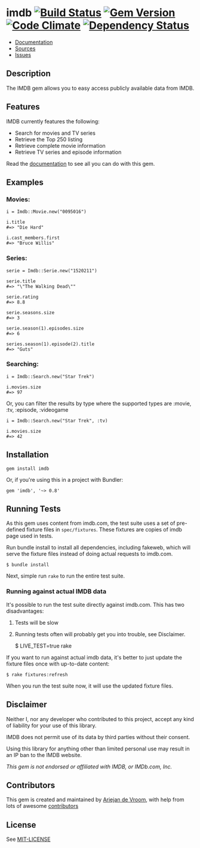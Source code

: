 # imdb [![Build Status](https://travis-ci.org/ariejan/imdb.png?branch=master)](https://travis-ci.org/ariejan/imdb) [![Gem Version](https://badge.fury.io/rb/imdb.png)](http://badge.fury.io/rb/imdb) [![Code Climate](https://codeclimate.com/github/ariejan/imdb.png)](https://codeclimate.com/github/ariejan/imdb) [![Dependency Status](https://gemnasium.com/ariejan/imdb.svg)](https://gemnasium.com/ariejan/imdb)

* [Documentation](http://rubydoc.info/github/ariejan/imdb/master/frames)
* [Sources](https://github.com/ariejan/imdb)
* [Issues](https://github.com/ariejan/imdb/issues)

## Description

The IMDB gem allows you to easy access publicly available data from IMDB.

## Features

IMDB currently features the following:

* Search for movies and TV series
* Retrieve the Top 250 listing
* Retrieve complete movie information
* Retrieve TV series and episode information

Read the [documentation](http://rubydoc.info/github/ariejan/imdb/master/frames) to see all
you can do with this gem.

## Examples

### Movies:

    i = Imdb::Movie.new("0095016")

    i.title
    #=> "Die Hard"

    i.cast_members.first
    #=> "Bruce Willis"

### Series:

    serie = Imdb::Serie.new("1520211")

    serie.title
    #=> "\"The Walking Dead\""

    serie.rating
    #=> 8.8

    serie.seasons.size
    #=> 3

    serie.season(1).episodes.size
    #=> 6

    series.season(1).episode(2).title
    #=> "Guts"

### Searching:

    i = Imdb::Search.new("Star Trek")

    i.movies.size
    #=> 97

Or, you can filter the results by type where the supported types are :movie, :tv, :episode, :videogame

    i = Imdb::Search.new("Star Trek", :tv)

    i.movies.size
    #=> 42

## Installation

    gem install imdb

Or, if you're using this in a project with Bundler:

    gem 'imdb', '~> 0.8'

## Running Tests

As this gem uses content from imdb.com, the test suite uses a set of
pre-defined fixture files in `spec/fixtures`. These fixtures are
copies of imdb page used in tests. 

Run bundle install to install all dependencies, including fakeweb, which
will serve the fixture files instead of doing actual requests to imdb.com.

    $ bundle install

Next, simple run `rake` to run the entire test suite.

### Running against actual IMDB data

It's possible to run the test suite directly against imdb.com. This has 
two disadvantages:

 1. Tests will be slow
 2. Running tests often will probably get you into trouble, see Disclaimer.

    $ LIVE_TEST=true rake

If you want to run against actual imdb data, it's better to just update 
the fixture files once with up-to-date content:

    $ rake fixtures:refresh

When you run the test suite now, it will use the updated fixture files.

## Disclaimer

Neither I, nor any developer who contributed to this project, accept any kind of 
liability for your use of this library.

IMDB does not permit use of its data by third parties without their consent.

Using this library for anything other than limited personal use may result
in an IP ban to the IMDB website.

_This gem is not endorsed or affiliated with IMDB, or IMDb.com, Inc._

## Contributors

This gem is created and maintained by [Ariejan de Vroom](https://ariejan.net), with
help from lots of awesome [contributors](https://github.com/ariejan/imdb/graphs/contributors)

## License

See [MIT-LICENSE](https://github.com/ariejan/imdb/blob/master/MIT-LICENSE)
